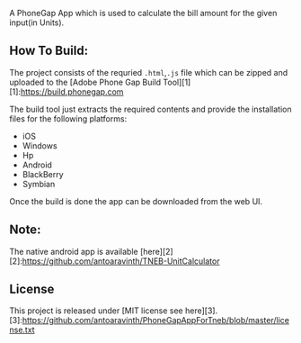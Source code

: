 A PhoneGap App which is used to calculate the bill amount for the given input(in Units).

How To Build:
-----------------
The project consists of the requried `.html`,`.js` file which can be zipped and uploaded to the
[Adobe Phone Gap Build Tool][1]
[1]:https://build.phonegap.com

The build tool just extracts the required contents and provide the installation files for the following 
platforms:

   - iOS
   - Windows
   - Hp
   - Android
   - BlackBerry
   - Symbian

Once the build is done the app can be downloaded from the web UI.

Note:
--------------------
The native android app is available [here][2]
[2]:https://github.com/antoaravinth/TNEB-UnitCalculator


License
----------------------
This project is released under [MIT license see here][3].
[3]:https://github.com/antoaravinth/PhoneGapAppForTneb/blob/master/license.txt
